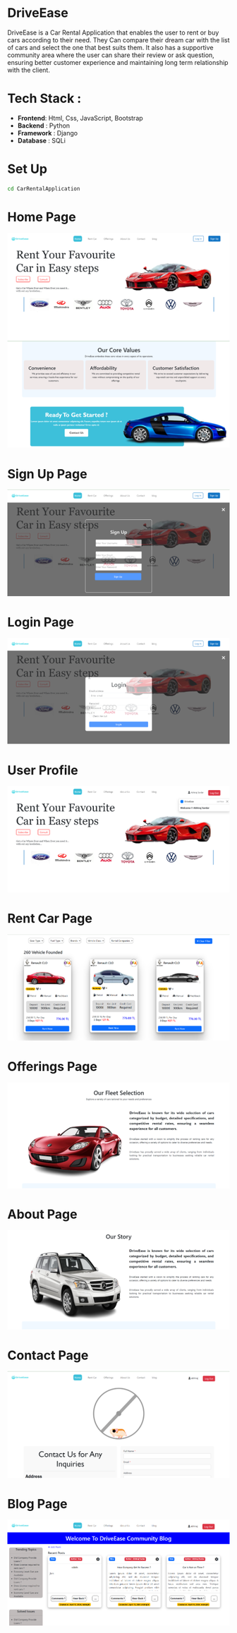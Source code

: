 # DriveEase
DriveEase is a Car Rental Application that enables the user to rent or buy cars according to their need. They Can compare their dream car with the list of cars and select the one that best suits them. It also has a supportive community area where the user can share their review or ask question, ensuring better customer experience and maintaining long term relationship with the client.

# Tech Stack :
- **Frontend**: Html, Css, JavaScript, Bootstrap
- **Backend** : Python 
- **Framework** : Django
- **Database** : SQLi

# Set Up
```bash
cd CarRentalApplication
```

# Home Page
![](https://github.com/Abhiraj-Sardar/DriveEase/blob/master/OUTPUT/Home.png)
![](https://github.com/Abhiraj-Sardar/DriveEase/blob/master/OUTPUT/Footer.png)

# Sign Up Page
![](https://github.com/Abhiraj-Sardar/DriveEase/blob/master/OUTPUT/SignUp.png)

# Login Page
![](https://github.com/Abhiraj-Sardar/DriveEase/blob/master/OUTPUT/Login.png)

# User Profile
![](https://github.com/Abhiraj-Sardar/DriveEase/blob/master/OUTPUT/UserHome.png)

# Rent Car Page
![](https://github.com/Abhiraj-Sardar/DriveEase/blob/master/OUTPUT/RentCar.png)

# Offerings Page
![](https://github.com/Abhiraj-Sardar/DriveEase/blob/master/OUTPUT/Offer.png)

# About Page
![](https://github.com/Abhiraj-Sardar/DriveEase/blob/master/OUTPUT/about.png)

# Contact Page
![](https://github.com/Abhiraj-Sardar/DriveEase/blob/master/OUTPUT/Contact1.png)

# Blog Page
![](https://github.com/Abhiraj-Sardar/DriveEase/blob/master/OUTPUT/blog.png)
